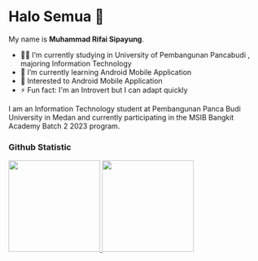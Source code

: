 # Halo Semua 👋

My name is **Muhammad Rifai Sipayung**.
- 👩‍🎓 I’m currently studying in University of Pembangunan Pancabudi , majoring Information Technology
- 📝 I’m currently learning Android Mobile Application
- 💬 Interested to Android Mobile Application
- ⚡ Fun fact: I'm an Introvert but I can adapt quickly


I am an Information Technology student at Pembangunan Panca Budi University in Medan and currently participating in the MSIB Bangkit Academy Batch 2 2023 program.

### Github Statistic
<p align="left">
<a href="https://github.com/Rifai2a2">
  <img height="180em" src="https://github-readme-stats-eight-theta.vercel.app/api?username=Rifai2a2&show_icons=true&theme=algolia&include_all_commits=true&count_private=true"/>
  <img height="180em" src="https://github-readme-stats-eight-theta.vercel.app/api/top-langs/?username=Rifai2a2&layout=compact&langs_count=8&theme=algolia"/>
</a>
</p>

<!--
**Rifai2a2/Rifai2a2** is a ✨ _special_ ✨ repository because its `README.md` (this file) appears on your GitHub profile.

Here are some ideas to get you started:



- 🌱 I’m currently learning ...
- 👯 I’m looking to collaborate on ...
- 🤔 I’m looking for help with ...
- 💬 Ask me about ...
- 📫 How to reach me: ...
- 😄 Pronouns: ...
- ⚡ Fun fact: ...
-->
